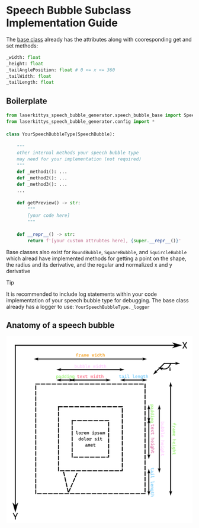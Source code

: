 # Speech Bubble Subclass Implementation Guide

The [base class](speech_bubble_base.py) already has the attributes along with cooresponding get and set methods:
```python
_width: float
_height: float
_tailAnglePosition: float # 0 <= x <= 360
_tailWidth: float
_tailLength: float
```

## Boilerplate

```python
from laserkittys_speech_bubble_generator.speech_bubble_base import SpeechBubble, SPEECH_BUBBLE_BASE_VERSION
from laserkittys_speech_bubble_generator.config import *

class YourSpeechBubbleType(SpeechBubble):

    """
    other internal methods your speech bubble type
    may need for your implementation (not required)
    """
    def _method1(): ...
    def _method2(): ...
    def _method3(): ...
    ...

    def getPreview() -> str:
        """
        [your code here]
        """

    def __repr__() -> str:
        return f'[your custom attrubtes here], {super.__repr__()}'
```

Base classes also exist for `RoundBubble`, `SquareBubble`, and `SquircleBubble` which alread have implemented methods for getting a point on the shape, the radius and its derivative, and the regular and normalized x and y derivative

> [!TIP]
> It is recommended to include log statements within your code implementation of your speech bubble type for debugging. The base class already has a logger to use: `YourSpeechBubbleType._logger`

## Anatomy of a speech bubble

<picture>
    <source media="(prefers-color-scheme: dark)" srcset="https://raw.githubusercontent.com/laserkittydraws/laserkittys_speech_bubble_generator/refs/heads/main/images/lsbg%20graphic%20dark.png">
    <img src="https://raw.githubusercontent.com/laserkittydraws/laserkittys_speech_bubble_generator/refs/heads/main/images/lsbg%20graphic%20light.png">
</picture>